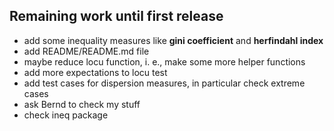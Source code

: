 Remaining work until first release
---

  * add some inequality measures like **gini coefficient** and **herfindahl index**
  * add README/README.md file
  * maybe reduce locu function, i. e., make some more helper functions
  * add more expectations to locu test
  * add test cases for dispersion measures, in particular check extreme cases
  * ask Bernd to check my stuff
  * check ineq package
